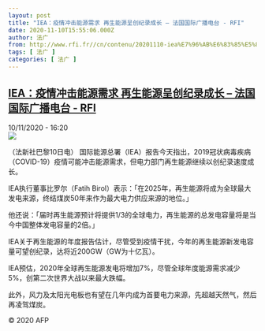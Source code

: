 ```yaml
---
layout: post
title: "IEA：疫情冲击能源需求 再生能源呈创纪录成长 – 法国国际广播电台 - RFI"
date: 2020-11-10T15:55:06.000Z
author: 法广
from: http://www.rfi.fr//cn/contenu/20201110-iea%E7%96%AB%E6%83%85%E5%86%B2%E5%87%BB%E8%83%BD%E6%BA%90%E9%9C%80%E6%B1%82-%E5%86%8D%E7%94%9F%E8%83%BD%E6%BA%90%E5%91%88%E5%88%9B%E7%BA%AA%E5%BD%95%E6%88%90%E9%95%BF
tags: [ 法广 ]
categories: [ 法广 ]
---
```

<!--1605023706000-->
[IEA：疫情冲击能源需求 再生能源呈创纪录成长 – 法国国际广播电台 - RFI](http://www.rfi.fr//cn/contenu/20201110-iea%E7%96%AB%E6%83%85%E5%86%B2%E5%87%BB%E8%83%BD%E6%BA%90%E9%9C%80%E6%B1%82-%E5%86%8D%E7%94%9F%E8%83%BD%E6%BA%90%E5%91%88%E5%88%9B%E7%BA%AA%E5%BD%95%E6%88%90%E9%95%BF)
------

<div>
<div>10/11/2020 - 16:20</div><img src="https://s.rfi.fr/media/display/3ffb9180-236b-11eb-84b9-005056a98db9/w:310/p:16x9/int0023b.201110232002.jpg"><div class="t-content__body u-clearfix">            <p>（法新社巴黎10日电）    国际能源总署（IEA）报告今天指出，2019冠状病毒疾病（COVID-19）疫情可能冲击能源需求，但电力部门再生能源继续以创纪录速度成长。</p><p>    IEA执行董事比罗尔（Fatih Birol）表示：「在2025年，再生能源将成为全球最大发电来源，终结煤炭50年来作为最大电力供应来源的地位。」</p><p>    他还说：「届时再生能源预计将提供1/3的全球电力，再生能源的总发电容量将是当今中国整体发电容量的2倍。」</p><p>    IEA关于再生能源的年度报告估计，尽管受到疫情干扰，今年的再生能源新发电容量可望创纪录，达将近200GW（GW为十亿瓦）。</p><p>    IEA预估，2020年全球再生能源发电将增加7%，尽管全球年度能源需求减少5%，创第二次世界大战以来最大跌幅。</p><p>    此外，风力及太阳光电板也有望在几年内成为首要电力来源，先超越天然气，然后再凌驾煤炭。</p>            <p class="t-copyright">© 2020 AFP</p>        </div>
</div>

